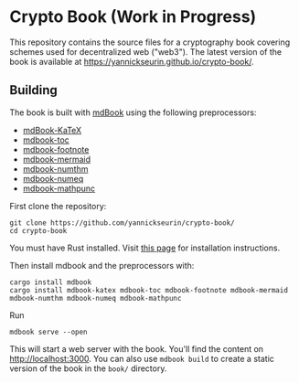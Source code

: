 # Crypto Book (Work in Progress)

This repository contains the source files for a cryptography book covering schemes used for decentralized web ("web3").
The latest version of the book is available at <https://yannickseurin.github.io/crypto-book/>.

## Building

The book is built with [mdBook](https://rust-lang.github.io/mdBook/) using the following preprocessors:

- [mdBook-KaTeX](https://github.com/lzanini/mdbook-katex)
- [mdbook-toc](https://github.com/badboy/mdbook-toc)
- [mdbook-footnote](https://github.com/daviddrysdale/mdbook-footnote)
- [mdbook-mermaid](https://github.com/badboy/mdbook-mermaid)
- [mdbook-numthm](https://github.com/yannickseurin/mdbook-numthm)
- [mdbook-numeq](https://github.com/yannickseurin/mdbook-numeq)
- [mdbook-mathpunc](https://github.com/yannickseurin/mdbook-mathpunc)

First clone the repository:

```shell
git clone https://github.com/yannickseurin/crypto-book/
cd crypto-book
```

You must have Rust installed.
Visit [this page](https://doc.rust-lang.org/stable/book/ch01-01-installation.html) for installation instructions.

Then install mdbook and the preprocessors with:

```shell
cargo install mdbook
cargo install mdbook-katex mdbook-toc mdbook-footnote mdbook-mermaid mdbook-numthm mdbook-numeq mdbook-mathpunc
```

Run

```shell
mdbook serve --open
```

This will start a web server with the book.
You'll find the content on <http://localhost:3000>.
You can also use `mdbook build` to create a static version of the book in the `book/` directory.
